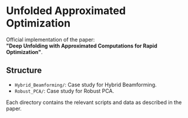 # Unfolded Approximated Optimization

Official implementation of the paper:  
**"Deep Unfolding with Approximated Computations for Rapid Optimization"**.

## Structure
- `Hybrid_Beamforming/`: Case study for Hybrid Beamforming.
- `Robust_PCA/`: Case study for Robust PCA.

Each directory contains the relevant scripts and data as described in the paper.
